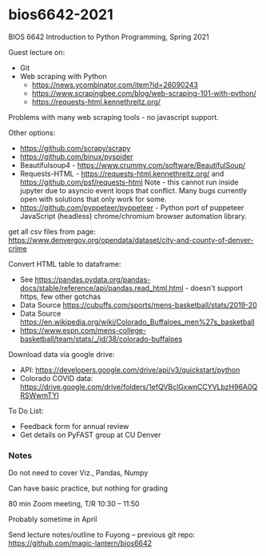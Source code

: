 # bios6642-2021
 
BIOS 6642 Introduction to Python Programming, Spring 2021

Guest lecture on:

* Git
* Web scraping with Python
  * https://news.ycombinator.com/item?id=26090243
  *	https://www.scrapingbee.com/blog/web-scraping-101-with-python/
  * https://requests-html.kennethreitz.org/

Problems with many web scraping tools - no javascript support. 

Other options:
* https://github.com/scrapy/scrapy
* https://github.com/binux/pyspider
*	Beautifulsoup4 - https://www.crummy.com/software/BeautifulSoup/
* Requests-HTML - https://requests-html.kennethreitz.org/ and https://github.com/psf/requests-html Note - this cannot run inside jupyter due to asyncio event loops that conflict. Many bugs currently open with solutions that only work for some.
* https://github.com/pyppeteer/pyppeteer - Python port of puppeteer JavaScript (headless) chrome/chromium browser automation library.


get all csv files from page: https://www.denvergov.org/opendata/dataset/city-and-county-of-denver-crime

Convert HTML table to dataframe:

* See https://pandas.pydata.org/pandas-docs/stable/reference/api/pandas.read_html.html - doesn't support https, few other gotchas
* Data Source https://cubuffs.com/sports/mens-basketball/stats/2019-20
* Data Source https://en.wikipedia.org/wiki/Colorado_Buffaloes_men%27s_basketball
* https://www.espn.com/mens-college-basketball/team/stats/_/id/38/colorado-buffaloes

Download data via google drive:

* API: https://developers.google.com/drive/api/v3/quickstart/python
* Colorado COVID data: https://drive.google.com/drive/folders/1efQVBclGxwnCCYVLbzH96A0QRSWwmTYI

To Do List:
* Feedback form for annual review
* Get details on PyFAST group at CU Denver

### Notes

Do not need to cover Viz., Pandas, Numpy

Can have basic practice, but nothing for grading

80 min Zoom meeting, T/R 10:30 – 11:50

Probably sometime in April

Send lecture notes/outline to Fuyong – previous git repo: https://github.com/magic-lantern/bios6642


